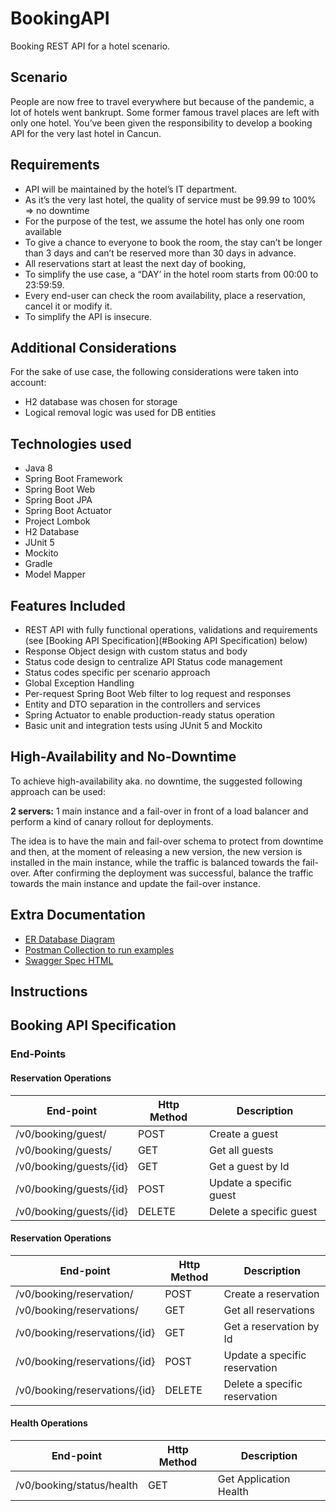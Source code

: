 # BookingAPI
Booking REST API for a hotel scenario.

## Scenario
People are now free to travel everywhere but because of the pandemic, a lot of hotels went
bankrupt. Some former famous travel places are left with only one hotel.
You’ve been given the responsibility to develop a booking API for the very last hotel in Cancun.

## Requirements
- API will be maintained by the hotel’s IT department.
- As it’s the very last hotel, the quality of service must be 99.99 to 100% => no downtime
- For the purpose of the test, we assume the hotel has only one room available
- To give a chance to everyone to book the room, the stay can’t be longer than 3 days and
  can’t be reserved more than 30 days in advance.
- All reservations start at least the next day of booking,
- To simplify the use case, a “DAY’ in the hotel room starts from 00:00 to 23:59:59.
- Every end-user can check the room availability, place a reservation, cancel it or modify it.
- To simplify the API is insecure.

## Additional Considerations

For the sake of use case, the following considerations were taken into account:
 
- H2 database was chosen for storage
- Logical removal logic was used for DB entities

## Technologies used
- Java 8
- Spring Boot Framework
- Spring Boot Web
- Spring Boot JPA
- Spring Boot Actuator
- Project Lombok
- H2 Database
- JUnit 5
- Mockito
- Gradle
- Model Mapper

## Features Included
- REST API with fully functional operations, validations and requirements (see [Booking API Specification](#Booking API Specification) below)
- Response Object design with custom status and body
- Status code design to centralize API Status code management
- Status codes specific per scenario approach
- Global Exception Handling
- Per-request Spring Boot Web filter to log request and responses
- Entity and DTO separation in the controllers and services
- Spring Actuator to enable production-ready status operation
- Basic unit and integration tests using JUnit 5 and Mockito

## High-Availability and No-Downtime

To achieve high-availability aka. no downtime, the suggested following approach can be used:

**2 servers:** 1 main instance and a fail-over in front of a load balancer and perform a kind of canary rollout for deployments.

The idea is to have the main and fail-over schema to protect from downtime and then, at the moment of releasing 
a new version, the new version is installed in the main instance, while the traffic is balanced towards the fail-over.
After confirming the deployment was successful, balance the traffic towards the main instance and update the fail-over instance.

## Extra Documentation
- [ER Database Diagram](https://github.com/pablohorst/booking-api/blob/main/Booking%20API%20ER%20Diagram.pdf)
- [Postman Collection to run examples](https://github.com/pablohorst/booking-api/blob/main/Booking%20API.postman_collection.json)
- [Swagger Spec HTML](https://github.com/pablohorst/booking-api/blob/main/swagger-html/index.html)

## Instructions

## Booking API Specification

### End-Points

#### Reservation Operations

| End-point               | Http Method | Description             |
|-------------------------|-------------|-------------------------|
| /v0/booking/guest/      | POST        | Create a guest          |
| /v0/booking/guests/     | GET         | Get all guests          |
| /v0/booking/guests/{id} | GET         | Get a guest by Id       |
| /v0/booking/guests/{id} | POST        | Update a specific guest |
| /v0/booking/guests/{id} | DELETE      | Delete a specific guest |


#### Reservation Operations

| End-point                     | Http Method | Description                   |
|-------------------------------|-------------|-------------------------------|
| /v0/booking/reservation/      | POST        | Create a reservation          |
| /v0/booking/reservations/     | GET         | Get all reservations          |
| /v0/booking/reservations/{id} | GET         | Get a reservation by Id       |
| /v0/booking/reservations/{id} | POST        | Update a specific reservation |
| /v0/booking/reservations/{id} | DELETE      | Delete a specific reservation |

#### Health Operations

| End-point                 | Http Method | Description            |
|---------------------------|-------------|------------------------|
| /v0/booking/status/health | GET         | Get Application Health |
